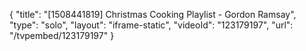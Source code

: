 {
    "title": "[1508441819] Christmas Cooking Playlist - Gordon Ramsay",
    "type": "solo",
    "layout": "iframe-static",
    "videoId": "123179197",
    "url": "\/tvpembed\/123179197"
}